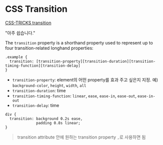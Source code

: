 # CSS Transition

[CSS-TRICKS transition](https://css-tricks.com/almanac/properties/t/transition/)

"아주 쉽습니다."

The `transition` property is a shorthand property used to represent up to four transition-related longhand properties:

```
.example {
  transition: [transition-property][transition-duration][transition-timing-function][transition-delay]
}
```

- `transition-property`: element의 어떤 property를 효과 주고 싶은지 지정. 예) `background-color`, `height`, `width`, `all`
- `transition-duration`: time
- `transition-timing-function`: `linear`, `ease`, `ease-in`, `ease-out`, `ease-in-out`
- `transition-delay`: time

```
div {
  transition: background 0.2s ease,
              padding 0.8s linear;
}
```
> transition attribute 안에 원하는 transition property `,`로 사용하면 됨 
